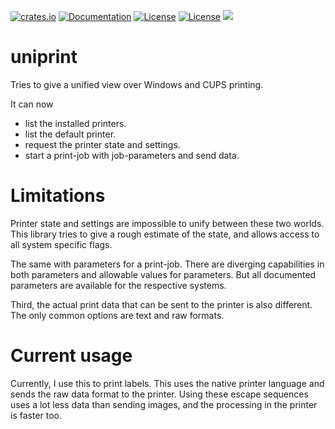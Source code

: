 [![crates.io](https://img.shields.io/crates/v/uniprint.svg)](https://crates.io/crates/uniprint)
[![Documentation](https://docs.rs/uniprint/badge.svg)](https://docs.rs/uniprint)
[![License](https://img.shields.io/badge/license-MIT-blue.svg)](https://opensource.org/licenses/MIT)
[![License](https://img.shields.io/badge/license-APACHE-blue.svg)](https://www.apache.org/licenses/LICENSE-2.0)
![](https://tokei.rs/b1/github/thscharler/uniprint)

uniprint
====

Tries to give a unified view over Windows and CUPS printing.

It can now

- list the installed printers.
- list the default printer.
- request the printer state and settings.
- start a print-job with job-parameters and send data.

Limitations
====

Printer state and settings are impossible to unify between these two worlds.
This library tries to give a rough estimate of the state, and allows access to
all system specific flags.

The same with parameters for a print-job. There are diverging capabilities in
both parameters and allowable values for parameters. But all documented
parameters are available for the respective systems.

Third, the actual print data that can be sent to the printer is also different.
The only common options are text and raw formats.


Current usage
====

Currently, I use this to print labels. This uses the native printer language
and sends the raw data format to the printer. Using these escape
sequences uses a lot less data than sending images, and the processing in
the printer is faster too.








